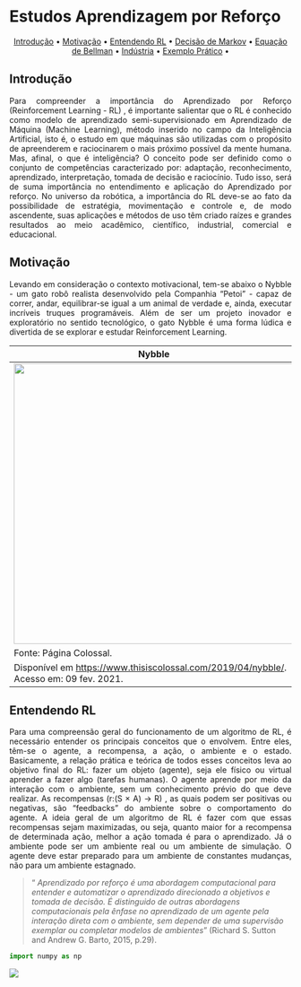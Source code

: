 # Estudos Aprendizagem por Reforço
<p align="center">
 <a href="#introducao">Introdução</a> •
 <a href="#motivacao">Motivação</a> • 
 <a href="#rl">Entendendo RL</a> • 
 <a href="#markov">Decisão de Markov</a> • 
 <a href="#bellman">Equação de Bellman</a> • 
 <a href="#industria">Indústria</a>  • 
 <a href="#exemplo">Exemplo Prático</a> • 
</p>

## Introdução
<p align="justify">Para compreender a importância do Aprendizado por Reforço (Reinforcement Learning - RL) , é importante salientar que o RL é conhecido como modelo de aprendizado semi-supervisionado em Aprendizado de Máquina (Machine Learning), método inserido no campo da Inteligência Artificial, isto é, o estudo em que máquinas são utilizadas com o propósito de apreenderem e raciocinarem o mais próximo possível da mente humana. Mas, afinal, o que é inteligência? O conceito pode ser definido como o conjunto de competências caracterizado por: adaptação, reconhecimento, aprendizado, interpretação, tomada de decisão e raciocínio. Tudo isso, será de suma importância no entendimento e aplicação do Aprendizado por reforço. No universo da robótica, a importância do RL deve-se ao fato da possibilidade de estratégia, movimentação e controle e, de modo ascendente, suas aplicações e métodos de uso têm criado raízes e grandes resultados ao meio acadêmico, científico, industrial, comercial e educacional.</p>

## Motivação
<p align="justify">Levando em consideração o contexto motivacional, tem-se abaixo o Nybble - um gato robô realista desenvolvido pela Companhia “Petoi” - capaz de correr, andar, equilibrar-se igual a um animal de verdade e, ainda, executar incríveis truques programáveis. Além de ser um projeto inovador e exploratório no sentido tecnológico, o gato Nybble é uma forma lúdica e divertida de se explorar e estudar Reinforcement Learning.</p>

| Nybble | Nybble em movimento |
| ------------ | ------------- |
| <img src="https://www.thisiscolossal.com/wp-content/uploads/2019/04/Nybble_03.jpg" width="500"> | <img src="https://www.thisiscolossal.com/wp-content/uploads/2019/04/nybble-2.gif" width="500">|
| Fonte: Página Colossal.
Disponível em <https://www.thisiscolossal.com/2019/04/nybble/>. Acesso em: 09 fev. 2021. |

## Entendendo RL
<p align="justify">Para uma compreensão geral do funcionamento de um algoritmo de RL, é necessário entender os principais conceitos que o envolvem. Entre eles, têm-se o agente, a recompensa, a ação, o ambiente e o estado. Basicamente, a relação prática e teórica de todos esses conceitos leva ao objetivo final do RL: fazer um objeto (agente), seja ele físico ou virtual aprender a fazer algo (tarefas humanas). O agente aprende por meio da interação com o ambiente, sem um conhecimento prévio do que deve realizar. As recompensas (r:(S × A) → R) , as quais podem ser  positivas ou negativas, são “feedbacks” do ambiente sobre o comportamento do agente. A ideia geral de um algoritmo de RL é fazer com que essas recompensas sejam maximizadas, ou seja, quanto maior for a recompensa de determinada ação, melhor a ação tomada é para o aprendizado. Já o ambiente pode ser um ambiente real ou um ambiente de simulação. O agente deve estar preparado para um ambiente de constantes mudanças, não para um ambiente estagnado.</p>

>“ _Aprendizado por reforço é uma abordagem computacional para entender e automatizar o aprendizado direcionado a objetivos e tomada de decisão. É distinguido de outras abordagens computacionais pela ênfase no aprendizado de um agente pela interação direta com o ambiente, sem depender de uma supervisão exemplar ou completar modelos de ambientes_” (Richard S. Sutton and Andrew G. Barto, 2015, p.29).


```python
import numpy as np 
```

<img src="https://render.githubusercontent.com/render/math?math=Q(s,a) = Q(s,a) + [R(s',a) + maxa' Q'(s',a') - Q(s,a)]">
